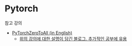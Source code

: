 # Pytorch

참고 강의
- [PyTorchZeroToAll (in English)](https://www.youtube.com/playlist?list=PLlMkM4tgfjnJ3I-dbhO9JTw7gNty6o_2m)
  -  [위의 강의에 대한 설명이 담긴 블로그. 추가적인 공부에 유용](https://wingnim.tistory.com/entry/Pytorch-%EB%A8%B8%EC%8B%A0%EB%9F%AC%EB%8B%9D-%ED%8A%9C%ED%86%A0%EB%A6%AC%EC%96%BC-%EA%B0%95%EC%9D%98-0-Overview)
